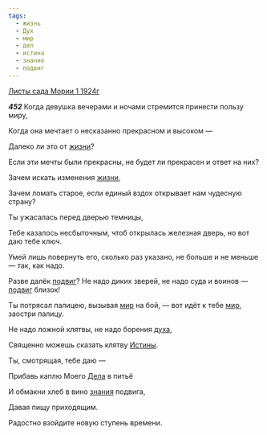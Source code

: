```yaml
---
tags:
  - жизнь
  - Дух
  - мир
  - дел
  - истина
  - знание
  - подвиг
---
```


[Листы сада Мории 1 1924г](https://127.0.0.1:4002/agni/1924)

___452___
Когда девушка вечерами и ночами стремится принести пользу миру,   

Когда она мечтает о несказанно прекрасном и высоком —    

Далеко ли это от [жизни](../../../tags/#жизнь)?   

Если эти мечты были прекрасны, не будет ли прекрасен и ответ на них?   

Зачем искать изменения [жизни](../../../tags/#жизнь),   

Зачем ломать старое, если единый вздох открывает нам чудесную страну?   

Ты ужасалась перед дверью темницы,   

Тебе казалось несбыточным, чтоб открылась железная дверь, но вот даю тебе ключ.   

Умей лишь повернуть его, сколько раз указано, не больше и не меньше — так, как надо.   

Разве далёк [подвиг](../../../tags/#подвиг)? Не надо диких зверей, не надо суда и воинов — [подвиг](../../../tags/#подвиг) близок!   

Ты потрясал палицею, вызывая [мир](../../../tags/#мир) на бой, — вот идёт к тебе [мир](../../../tags/#мир), заостри палицу.   

Не надо ложной клятвы, не надо борения [духа](../../../tags/#Дух),   

Священно можешь сказать клятву [Истины](../../../tags/#истина).   

Ты, смотрящая, тебе даю —    

Прибавь каплю Моего [Дела](../../../tags/#дел) в питьё   

И обмакни хлеб в вино [знания](../../../tags/#знание) подвига,   

Давая пищу приходящим.   

Радостно взойдите новую ступень времени.   

